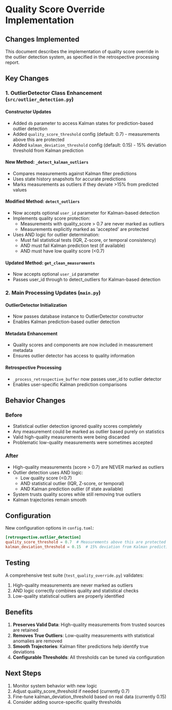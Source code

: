 # Quality Score Override Implementation

## Changes Implemented

This document describes the implementation of quality score override in the outlier detection system, as specified in the retrospective processing report.

## Key Changes

### 1. OutlierDetector Class Enhancement (`src/outlier_detection.py`)

#### Constructor Updates
- Added `db` parameter to access Kalman states for prediction-based outlier detection
- Added `quality_score_threshold` config (default: 0.7) - measurements above this are protected
- Added `kalman_deviation_threshold` config (default: 0.15) - 15% deviation threshold from Kalman prediction

#### New Method: `_detect_kalman_outliers`
- Compares measurements against Kalman filter predictions
- Uses state history snapshots for accurate predictions
- Marks measurements as outliers if they deviate >15% from predicted values

#### Modified Method: `detect_outliers`
- Now accepts optional `user_id` parameter for Kalman-based detection
- Implements quality score protection:
  - Measurements with quality_score > 0.7 are never marked as outliers
  - Measurements explicitly marked as 'accepted' are protected
- Uses AND logic for outlier determination:
  - Must fail statistical tests (IQR, Z-score, or temporal consistency)
  - AND must fail Kalman prediction test (if available)
  - AND must have low quality score (<0.7)

#### Updated Method: `get_clean_measurements`
- Now accepts optional `user_id` parameter
- Passes user_id through to detect_outliers for Kalman-based detection

### 2. Main Processing Updates (`main.py`)

#### OutlierDetector Initialization
- Now passes database instance to OutlierDetector constructor
- Enables Kalman prediction-based outlier detection

#### Metadata Enhancement
- Quality scores and components are now included in measurement metadata
- Ensures outlier detector has access to quality information

#### Retrospective Processing
- `_process_retrospective_buffer` now passes user_id to outlier detector
- Enables user-specific Kalman prediction comparisons

## Behavior Changes

### Before
- Statistical outlier detection ignored quality scores completely
- Any measurement could be marked as outlier based purely on statistics
- Valid high-quality measurements were being discarded
- Problematic low-quality measurements were sometimes accepted

### After
- High-quality measurements (score > 0.7) are NEVER marked as outliers
- Outlier detection uses AND logic:
  - Low quality score (<0.7)
  - AND statistical outlier (IQR, Z-score, or temporal)
  - AND Kalman prediction outlier (if state available)
- System trusts quality scores while still removing true outliers
- Kalman trajectories remain smooth

## Configuration

New configuration options in `config.toml`:

```toml
[retrospective.outlier_detection]
quality_score_threshold = 0.7  # Measurements above this are protected
kalman_deviation_threshold = 0.15  # 15% deviation from Kalman prediction
```

## Testing

A comprehensive test suite (`test_quality_override.py`) validates:
1. High-quality measurements are never marked as outliers
2. AND logic correctly combines quality and statistical checks
3. Low-quality statistical outliers are properly identified

## Benefits

1. **Preserves Valid Data**: High-quality measurements from trusted sources are retained
2. **Removes True Outliers**: Low-quality measurements with statistical anomalies are removed
3. **Smooth Trajectories**: Kalman filter predictions help identify true deviations
4. **Configurable Thresholds**: All thresholds can be tuned via configuration

## Next Steps

1. Monitor system behavior with new logic
2. Adjust quality_score_threshold if needed (currently 0.7)
3. Fine-tune kalman_deviation_threshold based on real data (currently 0.15)
4. Consider adding source-specific quality thresholds